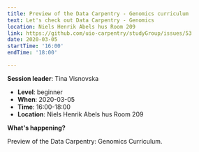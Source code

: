 ```yaml
---
title: Preview of the Data Carpentry - Genomics curriculum
text: Let's check out Data Carpentry - Genomics
location: Niels Henrik Abels hus Room 209
link: https://github.com/uio-carpentry/studyGroup/issues/53
date: 2020-03-05
startTime: '16:00'
endTime: '18:00'

---
```


**Session leader**: Tina Visnovska


- **Level**: beginner
- **When**: 2020-03-05
- **Time**: 16:00-18:00
- **Location**:  Niels Henrik Abels hus Room 209

**What's happening?**

Preview of the Data Carpentry: Genomics Curriculum.

